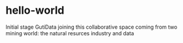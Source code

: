 # hello-world
Initial stage
GutiData joining this collaborative space
coming from two mining world: the natural resurces industry and data
